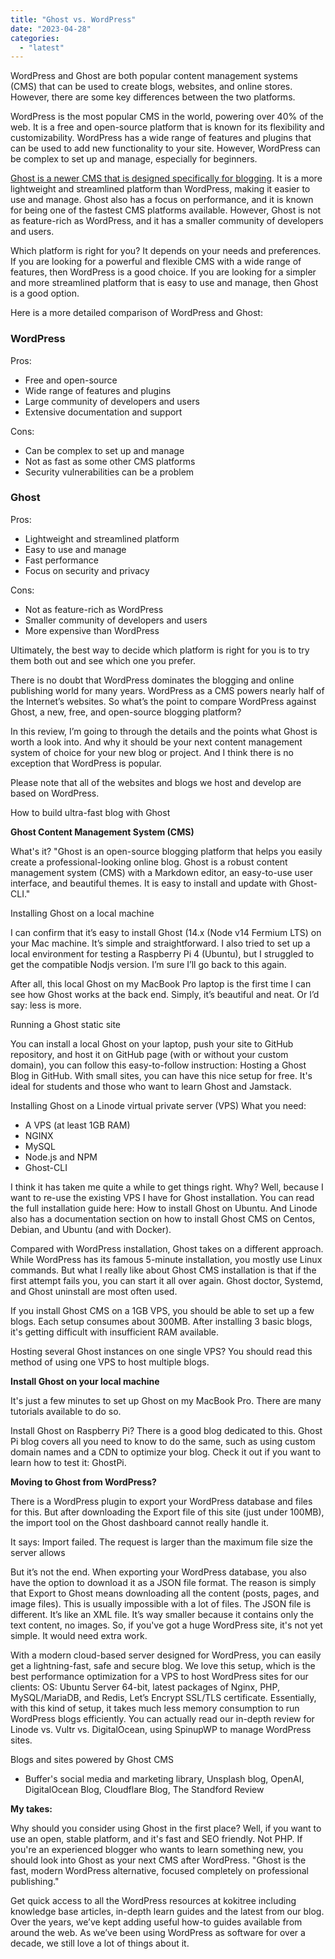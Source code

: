 ```yaml
---
title: "Ghost vs. WordPress"
date: "2023-04-28"
categories: 
  - "latest"
---
```


WordPress and Ghost are both popular content management systems (CMS) that can be used to create blogs, websites, and online stores. However, there are some key differences between the two platforms.

WordPress is the most popular CMS in the world, powering over 40% of the web. It is a free and open-source platform that is known for its flexibility and customizability. WordPress has a wide range of features and plugins that can be used to add new functionality to your site. However, WordPress can be complex to set up and manage, especially for beginners.

[Ghost is a newer CMS that is designed specifically for blogging](https://kokitree.com/posts/ghost-review/). It is a more lightweight and streamlined platform than WordPress, making it easier to use and manage. Ghost also has a focus on performance, and it is known for being one of the fastest CMS platforms available. However, Ghost is not as feature-rich as WordPress, and it has a smaller community of developers and users.

Which platform is right for you? It depends on your needs and preferences. If you are looking for a powerful and flexible CMS with a wide range of features, then WordPress is a good choice. If you are looking for a simpler and more streamlined platform that is easy to use and manage, then Ghost is a good option.

Here is a more detailed comparison of WordPress and Ghost:

### WordPress

Pros:

- Free and open-source
- Wide range of features and plugins
- Large community of developers and users
- Extensive documentation and support

Cons:

- Can be complex to set up and manage
- Not as fast as some other CMS platforms
- Security vulnerabilities can be a problem

### Ghost

Pros:

- Lightweight and streamlined platform
- Easy to use and manage
- Fast performance
- Focus on security and privacy

Cons:

- Not as feature-rich as WordPress
- Smaller community of developers and users
- More expensive than WordPress

Ultimately, the best way to decide which platform is right for you is to try them both out and see which one you prefer.

There is no doubt that WordPress dominates the blogging and online publishing world for many years. WordPress as a CMS powers nearly half of the Internet’s websites. So what’s the point to compare WordPress against Ghost, a new, free, and open-source blogging platform?

In this review, I’m going to through the details and the points what Ghost is worth a look into. And why it should be your next content management system of choice for your new blog or project. And I think there is no exception that WordPress is popular.

Please note that all of the websites and blogs we host and develop are based on WordPress.

How to build ultra-fast blog with Ghost

**Ghost Content Management System (CMS)**

What's it? "Ghost is an open-source blogging platform that helps you easily create a professional-looking online blog. Ghost is a robust content management system (CMS) with a Markdown editor, an easy-to-use user interface, and beautiful themes. It is easy to install and update with Ghost-CLI."

Installing Ghost on a local machine

I can confirm that it’s easy to install Ghost (14.x (Node v14 Fermium LTS) on your Mac machine. It’s simple and straightforward. I also tried to set up a local environment for testing a Raspberry Pi 4 (Ubuntu), but I struggled to get the compatible Nodjs version. I’m sure I’ll go back to this again.

After all, this local Ghost on my MacBook Pro laptop is the first time I can see how Ghost works at the back end. Simply, it’s beautiful and neat. Or I’d say: less is more.

Running a Ghost static site

You can install a local Ghost on your laptop, push your site to GitHub repository, and host it on GitHub page (with or without your custom domain), you can follow this easy-to-follow instruction: Hosting a Ghost Blog in GitHub. With small sites, you can have this nice setup for free. It's ideal for students and those who want to learn Ghost and Jamstack.

Installing Ghost on a Linode virtual private server (VPS) What you need:

- A VPS (at least 1GB RAM)
- NGINX
- MySQL
- Node.js and NPM
- Ghost-CLI

I think it has taken me quite a while to get things right. Why? Well, because I want to re-use the existing VPS I have for Ghost installation. You can read the full installation guide here: How to install Ghost on Ubuntu. And Linode also has a documentation section on how to install Ghost CMS on Centos, Debian, and Ubuntu (and with Docker).

Compared with WordPress installation, Ghost takes on a different approach. While WordPress has its famous 5-minute installation, you mostly use Linux commands. But what I really like about Ghost CMS installation is that if the first attempt fails you, you can start it all over again. Ghost doctor, Systemd, and Ghost uninstall are most often used.

If you install Ghost CMS on a 1GB VPS, you should be able to set up a few blogs. Each setup consumes about 300MB. After installing 3 basic blogs, it's getting difficult with insufficient RAM available.

Hosting several Ghost instances on one single VPS? You should read this method of using one VPS to host multiple blogs.

**Install Ghost on your local machine**

It's just a few minutes to set up Ghost on my MacBook Pro. There are many tutorials available to do so.

Install Ghost on Raspberry Pi? There is a good blog dedicated to this. Ghost Pi blog covers all you need to know to do the same, such as using custom domain names and a CDN to optimize your blog. Check it out if you want to learn how to test it: GhostPi.

**Moving to Ghost from WordPress?**

There is a WordPress plugin to export your WordPress database and files for this. But after downloading the Export file of this site (just under 100MB), the import tool on the Ghost dashboard cannot really handle it.

It says: Import failed. The request is larger than the maximum file size the server allows

But it’s not the end. When exporting your WordPress database, you also have the option to download it as a JSON file format. The reason is simply that Export to Ghost means downloading all the content (posts, pages, and image files). This is usually impossible with a lot of files. The JSON file is different. It’s like an XML file. It’s way smaller because it contains only the text content, no images. So, if you've got a huge WordPress site, it's not yet simple. It would need extra work.

With a modern cloud-based server designed for WordPress, you can easily get a lightning-fast, safe and secure blog. We love this setup, which is the best performance optimization for a VPS to host WordPress sites for our clients: OS: Ubuntu Server 64-bit, latest packages of Nginx, PHP, MySQL/MariaDB, and Redis, Let’s Encrypt SSL/TLS certificate. Essentially, with this kind of setup, it takes much less memory consumption to run WordPress blogs efficiently. You can actually read our in-depth review for Linode vs. Vultr vs. DigitalOcean, using SpinupWP to manage WordPress sites.

Blogs and sites powered by Ghost CMS

- Buffer's social media and marketing library, Unsplash blog, OpenAI, DigitalOcean Blog, Cloudflare Blog, The Standford Review

**My takes:**

Why should you consider using Ghost in the first place? Well, if you want to use an open, stable platform, and it's fast and SEO friendly. Not PHP. If you're an experienced blogger who wants to learn something new, you should look into Ghost as your next CMS after WordPress. "Ghost is the fast, modern WordPress alternative, focused completely on professional publishing."

Get quick access to all the WordPress resources at kokitree including knowledge base articles, in-depth learn guides and the latest from our blog. Over the years, we’ve kept adding useful how-to guides available from around the web. As we’ve been using WordPress as software for over a decade, we still love a lot of things about it.

